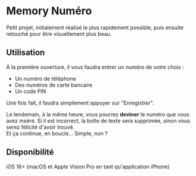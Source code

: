 # Memory Numéro
Petit projet, initialement réalisé le plus rapidement possible, puis ensuite retouché pour être visuellement plus beau.

## Utilisation
À la première ouverture, il vous faudra entrer un numéro de votre choix :
- Un numéro de téléphone
- Des numéros de carte bancaire
- Un code PIN

Une fois fait, il faudra simplement appuyer sur "Enregistrer".

Le lendemain, à la même heure, vous pourrez __deviner__ le numéro que vous avez inséré. Si il est incorrect, la boîte de texte sera supprimée, sinon vous serez félicité d'avoir trouvé.\
Et ça continue, en boucle... Simple, non ?

## Disponibilité

iOS 16+
(macOS et Apple Vision Pro en tant qu'application iPhone)